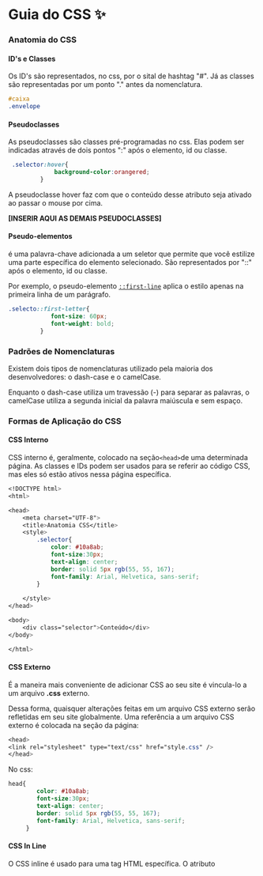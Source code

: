 # Guia do CSS ✨



### Anatomia do CSS

#### ID's e Classes

Os ID's são representados, no css, por o sital de hashtag "#". Já as classes são representadas por um ponto "." antes da nomenclatura.

~~~~css
#caixa
.envelope
~~~~



#### Pseudoclasses

As pseudoclasses são classes pré-programadas no css. Elas podem ser indicadas através de dois pontos ":" após o elemento, id ou classe.

~~~~css
 .selector:hover{
             background-color:orangered;
         }
~~~~

A pseudoclasse hover faz com que o conteúdo desse atributo seja ativado ao passar o mouse por cima.



**[INSERIR AQUI AS DEMAIS PSEUDOCLASSES]**



#### Pseudo-elementos

é uma palavra-chave adicionada a um seletor que permite que você estilize uma parte específica do elemento selecionado. São representados por "::" após o elemento, id ou classe.

Por exemplo, o pseudo-elemento [`::first-line`](https://developer.mozilla.org/pt-BR/docs/Web/CSS/::first-line) aplica o estilo apenas na primeira linha de um parágrafo.

~~~~css
.selecto::first-letter{
            font-size: 60px;
            font-weight: bold;
         }
~~~~



### Padrões de Nomenclaturas

Existem dois tipos de nomenclaturas utilizado pela maioria dos desenvolvedores: o dash-case e o camelCase. 

Enquanto o dash-case utiliza um travessão (-) para separar as palavras, o camelCase utiliza a segunda inicial da palavra maiúscula e sem espaço.





### Formas de Aplicação do CSS

#### CSS Interno

CSS interno é, geralmente, colocado na seção` <head> `de uma determinada página. As classes e IDs podem ser usados para se referir ao código CSS, mas eles só estão ativos nessa página específica. 



~~~~css
<!DOCTYPE html>
<html>

<head>
    <meta charset="UTF-8">
    <title>Anatomia CSS</title>
    <style>
        .selector{
            color: #10a8ab;
            font-size:30px;
            text-align: center;
            border: solid 5px rgb(55, 55, 167);
            font-family: Arial, Helvetica, sans-serif;
        }
        
    </style>
</head>

<body>
    <div class="selector">Conteúdo</div>
</body>

</html>
~~~~



#### CSS Externo

É a maneira mais conveniente de adicionar CSS ao seu site é vincula-lo a um arquivo **.css** externo.

Dessa forma, quaisquer alterações feitas em um arquivo CSS externo serão refletidas em seu site globalmente. Uma referência a um arquivo CSS externo é colocada na seção <head> da página:

~~~~css
<head>
<link rel="stylesheet" type="text/css" href="style.css" />
</head>
~~~~

No css:

~~~css
head{
        color: #10a8ab;
        font-size:30px;
        text-align: center;
        border: solid 5px rgb(55, 55, 167);
        font-family: Arial, Helvetica, sans-serif;
     }
~~~



#### CSS In Line

O CSS inline é usado para uma tag HTML específica. O atributo <style> é usado para formatar uma tag HTML específica. Esse tipo de CSS deve ser aplicado apenas em casos específicos, pois cada tag HTML precisa ser denominada individualmente.

~~~~css
<!DOCTYPE html>
<html>
<body style="background-color:black;">

<h1 style="color:white;padding:30px;">Hostinger Tutorials</h1>
<p style="color:white;">Something usefull here.</p>

</body>
</html>
~~~~



#### Ordem de priopridade

A ordem de prioridade das formas aplicadas dependem do processamento. Se o CSS interno estiver antes da chamada do CSS externo, obviamente o CSS interno será predominante na página.

Já o CSS In Line tem preferência sobre todas as outras formas de estilo, contudo, como dito anteriormente, não é uma boa prática.



Fonte: https://www.hostinger.com.br/tutoriais/diferenca-entre-estilos-css/



### Seletores

| Seletor          | Descrição                                                    |
| ---------------- | ------------------------------------------------------------ |
| *                | Seletor universal. Aplica em todos os elementos de uma página |
| elem             | Elemento do HTML                                             |
| .class           | Classes que geralmente são utilizadas em mais de um elemento do HTML |
| #id              | Id que geralmente são utilizados em apenas um elemento do HTML |
| [atrib]          | Todos os atributos                                           |
| :pseudo-class    | classes pré-programadas                                      |
| :pseudo-elements | Elementos pré-programados                                    |



### Combinação de seletores

É possível utilizar mais de um seletor, que faça parte do mesmo grupo, para um conjunto de estilização.

| Combinação | Descrição                                      |
| ---------- | ---------------------------------------------- |
| div + p    | Adjacent sibling                               |
| div > p    | Child                                          |
| div ~ p    | General sibling                                |
| div p      | Descendent                                     |
| div,p      | Mesmo consjunto de css para mais de um seletor |



### Exemplo Prático

#### Adjacent sibling

~~~~css
<ol id='aprovados' class='tag'>
    <li>Maria</li> 
    <li>Pedro</li>
    <li>Ana</li>
</ol>
~~~~

Maria e Pedro são irmãos adjacentes, pois estão um ao lado do outro. 



#### General sibling

Já Ana não é irmã adjacente de Pedro, mas ainda sim é irmã de todos os elementos.

~~~~css
<ol id='aprovados' class='tag'>
    <li>Maria</li> 
    <li>Pedro</li>
    <li>Ana</li>
</ol>
~~~~



#### Child

Paulo é filho direto de Ricardo, mas Bia não.

~~~~css
  <divclass='Ricardo'>
                <div class="Paulo">
                    <section class='Bia'>
                        <span class='tag'>1</span>
                        <p class='tag'>2</p>
                        <span class='tag'>3</span>
                    </section>
                </div>
~~~~



#### Descendent

div p: irá considerar todos os elementos p dentro da div

~~~~css
<div id='aninhado' class='tag'>
          <div class="tag">
              <section class='tag'>
                 <span class='tag'>1</span>
                    <p class='tag'>2</p>
                 <span class='tag'>3</span>
              </section>
          </div>
~~~~



**Exemplo:**

Para deixar uma lista zebrada, basta utilizar a pseudo-classe com a propriedade nth-child(odd):

~~~~css
       section > :nth-child(odd){
            columns: #10a8ab;
            background-color:#f77;
        }

~~~~

No caso acima os elementos dentro do section ficarão com uma cor sim e uma cor não.



### Especificidades CSS

**Ordem de prioridade das regras:**

1. Regra com !important (não recomendado)
2. Seletores mais específicos
3. Última regra processada (em casos de empate)



Exemplo prático:

~~~~css
        p{
            background-color: #aaaa
        }
        .observacao{
            background-color:#5f5;
            border: dashed 5px;
            padding: 20px;
            font-size: 40px;

        }

        p .observacao{
            padding: 5px 60px;
        }
~~~~

No caso acima, o elemento p elencado com a classe terá prioridade em relação aos demais.

Em casos de mais de um !important para o mesmo elemento, o último inserido é o que será considerado.



**Ordem de prioridade em relação à aplicação do CSS:**

1. Inline
2. ID
3. Classe, Pseudo-Classe, atributo
4. Elemento, Pseudo-Elementos



### Box-model #01



- Margin: espaçamento entre a borda do elemento e os conteúdos externos

- Paddding: espaçamento entre a bora do elemento e os conteúdos internos

<a href="https://imgur.com/BPCP1Re"><img src="https://i.imgur.com/BPCP1Re.png" title="source: imgur.com" /></a>



### Formas de definir o margin e o padding



#### Forma específica

~~~~css
margin-top: 30px; (cima)
margin-right: 30px; (direita)
margin-bottom: 30px; (baixo)
margin-left: 30px; (esquerda)

~~~~

#### Forma resumida

~~~~css
margin: 30px /*Todos os lados terão 30px*/
margin: 30px /*top/bottom*/ 20px /*right/left*/
margin: 30px/*top*/ 20px /*right e left*/ 10px/*bottom*/
margin: 30px 30px 30px 30px /*top, right, bottom, left; sentido horário*/

~~~~



### Margin-collapse

Esse problema acontece quando um elemento sobrepõe o outro, ignorando propriedades como margin e padding.

Elementos vazios não geram nenhum tipo de influência e sempre estarão e collapse.



Para evitar, basta algumas das seguintes propriedades:

- Float: left / righ
- position: absolute
- display: inline-block



### Propriedade Display

| Propriedade  | Descrição                                                    |
| ------------ | ------------------------------------------------------------ |
| block        | Cada elemento será posicionado em uma única linha            |
| inline       | Todos os elementos serão posicionados na mesma linha. width e height não são considerados. Necessário utilizar o padding para alterar os tamanhos. |
| inline-block | Todos os elementos também serão posicionados na mesma linha, porém width e height serão considerados. |



Exemplo:

~~~~css
ul,li{
    display: inline-block;
}
~~~~



Ao utilizar a prorpiedade inline-block, é provável que haja um espaçamento entre os elementos. Esses espaçamentos podem ser resolvidos com algumas gambiarras.

Método 1: 

```
font-size: 0;
```

Outros métodos: 

https://stackoverflow.com/questions/5078239/how-do-i-remove-the-space-between-inline-inline-block-elements



### Altura e Largura

Por padrão, o HTML e o body ocupam toda a largura da tela mas a altura não. Para alterar a altura do documento, é necessário especificar o tamanho. A altura considera apenas o elementos contidos na página.

Elementos inline altura e largura são desconsideradas (por exemplo, a tag span).



### Box-sizing

A propriedade CSS box-sizing é utilizada para alterar a propriedade padrão da box model, usada para calcular larguras (widths) e alturas (heights) dos elementos. É possível usar essa propriedade para emular o comportamento dos navegadores (browsers) que não suportam corretamente a especificação da propriedade CSS box model.

| Propriedade             | Descrição                                                    |
| ----------------------- | ------------------------------------------------------------ |
| box-sizing: content-box | As propriedades [`width`](https://developer.mozilla.org/pt-BR/docs/Web/CSS/width) (largura) e [`height`](https://developer.mozilla.org/pt-BR/docs/Web/CSS/height) (altura) são medidas incluindo só o conteúdo, mas não o padding, border ou margin |
| box-sizing: border-box  | As propriedades de largura ([`width`](https://developer.mozilla.org/pt-BR/docs/Web/CSS/width)) e de altura ([`height`](https://developer.mozilla.org/pt-BR/docs/Web/CSS/height)) incluem o tamanho padding size e a propriedade border, mas não incluem a propriedade margin. |



### Overflow

A propriedade `overflow` especifica quando o conteúdo de um elemento de nível de bloco deve ser cortado, exibido com barras de rolagem ou se transborda do elemento.

~~~~css
overflow:  visible | hidden | scroll | auto | inherit
~~~~



| Propriedade | Descrição                                                    |
| ----------- | ------------------------------------------------------------ |
| visible     | Valor padrão. O conteúdo não é cortado e pode ser renderizado para fora da caixa de conteúdo. |
| hidden      | O conteúdo é cortado e nenhuma barra de rolagem é exibida.   |
| scroll      | O conteúdo é acessível através de barras de rolagem que são exibidas mesmo que o conteúdo não precise. Isso evita o problema de barras de rolagem aparecendo e desaparecendo quando o conteúdo é dinâmico. Impressoras podem imprimir o conteúdo vazado |
| auto        | Depende do navegador utilizado. Navegadores desktop como o Firefox geralmente exibem barras de rolagem apenas quando necessário |



### Float

Determina que um elemento deve ser retirado do seu fluxo normal e colocado ao longo do lado direito ou esquerdo do seu containêr, onde textos  e elementos em linha irão se posicionar ao seu redor.

Um elemento flutuante é um tipo de elemento cujo valor de `float `é diferente de `none.`



| Propriedade  | Descrição                                                    |
| ------------ | ------------------------------------------------------------ |
| left         | elemento deve flutuar à esquerda do bloco.                   |
| right        | elemento deve flutuar à direita do bloco                     |
| none         | É uma palavra-chave que indica que o elemento não deve flutuar. |
| inline-start | É uma palavra-chave que indica que o elemento deve flutuar no lado inicial do seu bloco, ou seja, o lado esquerdo em scripts `ltr` e no direito em scripts `rtl`. |
| inline-end   | É uma palavra-chave que indica que o elemento deve flutuar no lado final do seu bloco, ou seja, o lado direito em scripts `ltr` e no esquerdo em scripts `rtl`. |



### Clear

Especifica se um elemento pode ter elementos [flutuantes](https://developer.mozilla.org/en-US/docs/CSS/float) ao seu lado ou se devem ser movidos para abaixo dele (clear). Essa propriedade se aplica à elementos flutuantes ou não flutuantes. 



| Propriedade  | Descrição                                                    |
| ------------ | ------------------------------------------------------------ |
| none         | o elemento não foi movido para baixo para limpar os elementos flutuantes anteriores. |
| left         | o elemento foi movido para baixo para limpar os últimos flutuantes da esquerda. |
| right        | o elemento foi movido para baixo para liberar os últimos elementos flutuantes. |
| both         | o elemento será movido para baixo para limpar os elementos flutuantes do lado esquerdo e direito. |
| inline-start | o elemento será movido para baixo para limpar os elementos flutuantes no lado inicial de seu bloco, ou seja, os da esquerda flutuam nos scripts de ltr e os da direita nos scripts de rtl |
| inline-end   | o elemento será movido para baixo para limpar os flutuantes no final de seu bloco, os da direita nos scripts de ltr e os flutuantes da esquerda nos scripts de rtl. |



### Cores

- HSL Calculator: https://www.w3schools.com/colors/colors_hsl.asp

- Site para paletas de cores: https://coolors.co/c5afa4-cc7e85-cf4d6f-a36d90-76818e





~~~~css
body{
    background-color: green;
    background-color: #00ff00;
    background-color: rgb(55,110,220);
    background-color: rgb(55,110,220, 1.0); /*o último valor representa a transparência*/    
}
~~~~



### Unidades de dimensões



#### Absolutos

- px
- cm
- mm
- ...



#### Viewport

Uma viewport representa uma área poligonal (normalmente retangular) que está sendo exibida no momento. Em termos de navegador web, se refere a parte do documento que é exibida na janela (ou tela, se o documento estiver exibido em modo tela-cheia). Conteúdos fora da viewport não são visíveis na janela/tela até que seja rolado para sua área de visualização.



- vh
- vw
- vmin
- vmax



#### Font

- rem

- em



### Texto



#### Famílias

~~~~css
font-family: monospace;
font-family: georgia, serif;
font-family: verdana, sans-serif;
font-family: 'Indie Flower',cursive;
~~~~



#### Tamanhos padrões

~~~~~css
font-size: 1em;
font-size: 100%;
font-size: 16px;
font-size: 12pt;
~~~~~



#### Tamanhos absolutos

~~~~css
font-size: 100px; Tamanho do pixel da tela
font-size: 27pt; Pontos
font-size: lin; Polegadas
~~~~



#### Peso

~~~~css
font-weight: 100;
font-style: italic;
text-transform: uppercase; 
text-decoration: overline; 
word-spacing: 10px;
latter-spacing: 20px;
line-height: 2.5em;
text-align: center
~~~~

Obs: verificar as propriedades disponíveis



#### Exemplo prático

Criar um botão estilizado que possua um efeito ao clicar.

~~~~css
.botao{
    font-size:28px;
    text-decoration: none;
    padding: 10px 30px;
    border-radius: 25px;
}

.destaque{
    color: #ffff;
    background: tomato;
    box-shadow: 2px 2px 1px 1px #000;
}

.destaque:active{
	box-shadow: none;
}


~~~~



### Position

Define como um elemento pode ser posicionado (renderizado) no documento (página). Essa propriedade (**`position`**) pode ser acompanhada de outras, tais como, [`top`](https://developer.mozilla.org/pt-BR/docs/Web/CSS/top), [`right`](https://developer.mozilla.org/pt-BR/docs/Web/CSS/right), [`bottom`](https://developer.mozilla.org/pt-BR/docs/Web/CSS/bottom), and [`left`](https://developer.mozilla.org/pt-BR/docs/Web/CSS/left), que determinam como ficará a localização final do objeto, permitindo seu deslocamento, como será apresentado adiante.



| Valor    | Descrição                                                    |
| -------- | ------------------------------------------------------------ |
| static   | O elemento é posicionado de acordo com o fluxo normal do documento. A top, right, bottom, left, e z-indexpropriedades têm nenhum efeito . Este é o valor padrão |
| relative | O elemento é posicionado de acordo com o fluxo normal do documento, e, em seguida, deslocado em relação à própria base nos valores de top, right, bottom, e left. O deslocamento não afeta a posição de nenhum outro elemento; assim, o espaço dado para o elemento no layout da página é o mesmo como se a posição fosse static. |
| absolute | O elemento é removido do fluxo normal de documentos e nenhum espaço é criado para o elemento no layout da página. Ele é posicionado em relação ao seu ancestral mais próximo posicionado, se houver; caso contrário, ele é colocado em relação ao bloco inicial . A sua posição final é determinada pelos valores de top, right, bottom, e left. |
| fixed    | O elemento é removido do fluxo normal de documentos e nenhum espaço é criado para o elemento no layout da página. |
| sticky   | O elemento é posicionado de acordo com o fluxo normal do documento, e, em seguida, deslocada em relação ao seu antepassado rolagem mais próxima e contendo bloco (antepassado de nível de bloqueio mais próxima), incluindo elementos relacionados com a tabela, com base nos valores de top, right, bottom, e left. O deslocamento não afeta a posição de nenhum outro elemento. |



### Media Query

Define as orientações dos elementos, seja retrato ou paisagem, além de deixar o site responsivo.



~~~~css
div{
    font-size: 40px;
    margin: 20px;
    padding: 20px;
    background-color: coral;
    border: solid 5px;
    display: none;
}
/*CRITÉRIO PARA APLICAR OU NÃO O MEDIA QUERY*/

/*Se a largura do elemento for igual ou menor a 600px, a classe será aplicada*/
@media(max-width: 600px){
    .muito-pequeno{ display: block}
}

/*Se a orientação for do tipo portrait (retrato), a classe será aplicada*/
@media (max-width: 1000px), (orientation:portrait) {
    .pequeno-retrato{display:block;}
    
}
/*Se a orientação for do tipo landscape(paisagem), a classe será aplicada*/
@media (max-width: 1000px), (orientation:landscape) {
    .pequeno-retrato{display:block;}
    
}

/*Irá aplicar a classe no intervalo de 500px e 1000px*/
@media(min-width: 500px) and (max-width: 1000px){
    .intervalo {display:block;}
}
 

~~~~



### Flex Box

![Flex Box](https://css-tricks.com/wp-content/uploads/2018/11/00-basic-terminology.svg)

Para ativar os comandos abaixo, é necessário que o elemento contenha a propriedade display.

#### Flex Direction

Define como os itens flexíveis são colocados no contêiner flexível, definindo o eixo principal e a direção (normal ou invertido).



~~~~css
flex-direction: row;
~~~~

<a href="https://imgur.com/wGsUzGu"><img src="https://i.imgur.com/wGsUzGu.png" title="source: imgur.com" /></a>

~~~~css
flex-direction: row-reverse;
~~~~

<a href="https://imgur.com/Wg94Per"><img src="https://i.imgur.com/Wg94Per.png" title="source: imgur.com" /></a>

~~~~css
flex-direction: column;
~~~~

<a href="https://imgur.com/Ch5MEwy"><img src="https://i.imgur.com/Ch5MEwy.png" title="source: imgur.com" /></a>

~~~~css
flex-direction: column-reverse;
~~~~

<a href="https://imgur.com/JO75o6r"><img src="https://i.imgur.com/JO75o6r.png" title="source: imgur.com" /></a>





#### Flex-wrap

Define se os itens flexíveis são forçados a ficarem na mesma linha ou se podem ser quebradas em varias linhas. Se o argumento for valido, ele define a direção em que as linhas são empilhadas.



~~~~css
flex-wrap: nowrap;
~~~~

<a href="https://imgur.com/KeXCfGp"><img src="https://i.imgur.com/KeXCfGp.png" title="source: imgur.com" /></a>

~~~~css
flex-wrap: wrap;
~~~~

<a href="https://imgur.com/xfTvRks"><img src="https://i.imgur.com/xfTvRks.png" title="source: imgur.com" /></a>

~~~~css
flex-wrap: wrap-reverse;
~~~~

<a href="https://imgur.com/iOQwEOs"><img src="https://i.imgur.com/iOQwEOs.png" title="source: imgur.com" /></a>



#### Justify-content

Define como o navegador distribui o espaço entre e ao redor dos itens de conteúdo ao longo do [eixo principal](https://developer.mozilla.org/en-US/docs/Glossary/Main_Axis) de um contêiner flexível e do eixo embutido de um contêiner de grade.

~~~~css
justify-content: start;
~~~~

<a href="https://imgur.com/Vrpf0MV"><img src="https://i.imgur.com/Vrpf0MV.png" title="source: imgur.com" /></a>

~~~~css
justify-content: center;
~~~~

<a href="https://imgur.com/5vO8TBw"><img src="https://i.imgur.com/5vO8TBw.png" title="source: imgur.com" /></a>

~~~~css
justify-content: space-around;
~~~~

<a href="https://imgur.com/fznkXWZ"><img src="https://i.imgur.com/fznkXWZ.png" title="source: imgur.com" /></a>

~~~~css
justify-content: space-between;
~~~~

<a href="https://imgur.com/UWCuZ2B"><img src="https://i.imgur.com/UWCuZ2B.png" title="source: imgur.com" /></a>

~~~~css
justify-content: space-evenly;
~~~~

<a href="https://imgur.com/NdPxilJ"><img src="https://i.imgur.com/NdPxilJ.png" title="source: imgur.com" /></a>



#### Flex-flow

É uma junção das propriedades flex-direction e flex-wrap.

~~~~css
flex-flow: row;
flex-flow: row-reverse;
flex-flow: column;
flex-flow: column-reverse;

flex-flow: nowrap;
flex-flow: wrap;
flex-flow: wrap-reverse;

flex-flow: row nowrap;
flex-flow: column wrap;
flex-flow: column-reverse wrap-reverse;

flex-flow: inherit;
flex-flow: initial;
flex-flow: unset;
~~~~

Consulte [`flex-direction`](https://developer.mozilla.org/pt-BR/docs/Web/CSS/flex-direction) e [`flex-wrap`](https://developer.mozilla.org/pt-BR/docs/Web/CSS/flex-wrap) para ver os detalhes sobre os valores.



#### Align-content

Define a distribuição entre e ao redor dos items do conteúdo do eixo transversal de uma flexbox ou do eixo de bloco de uma grid.

~~~~css
align-content: start;
~~~~

<a href="https://imgur.com/FvCR41B"><img src="https://i.imgur.com/FvCR41B.png" title="source: imgur.com" /></a>

~~~~css
align-content: center;
~~~~

<a href="https://imgur.com/RVXzZNY"><img src="https://i.imgur.com/RVXzZNY.png" title="source: imgur.com" /></a>

~~~~css
align-content: space-between;
~~~~

<a href="https://imgur.com/zT9QiC7"><img src="https://i.imgur.com/zT9QiC7.png" title="source: imgur.com" /></a>

~~~~css
align-content: space-around;
~~~~

<a href="https://imgur.com/KzcJG7O"><img src="https://i.imgur.com/KzcJG7O.png" title="source: imgur.com" /></a>



#### Align-items

Estabelece o valor align-self em todos filhos diretos como um grupo. A propriedade align-self estabelece o alinhamento de um certo item dentro do bloco que o contém. Em Flexbox ele controla o alinhamento dos itens em Cross Axis, enquanto que no Grid Layout, controla o alinhamento dos itens no Eixo de Bloco dentro de sua  grid área.



~~~~css
align-items: stretch;
~~~~

<a href="https://imgur.com/cXvJUIT"><img src="https://i.imgur.com/cXvJUIT.png" title="source: imgur.com" /></a>

~~~~css
align-items: center;
~~~~

<a href="https://imgur.com/l0dx40y"><img src="https://i.imgur.com/l0dx40y.png" title="source: imgur.com" /></a>

~~~~css
align-items: start;
~~~~

<a href="https://imgur.com/QcfmUxG"><img src="https://i.imgur.com/QcfmUxG.png" title="source: imgur.com" /></a>

~~~~css
align-items: end;
~~~~

<a href="https://imgur.com/Q8Ko6qv"><img src="https://i.imgur.com/Q8Ko6qv.png" title="source: imgur.com" /></a>



####  Exemplo Prático Flex-box #1



~~~~css
div {
    border: solid 5px dodgerblue;
    font-size: 40px.
}

.flex-container div{
    box-sizing: border-box;
}

.flex-container{
    display: flex; /*vai deixar os elemwentos do container um ao lado do outro*/
    height: 300px;
    width: 600px;
}

/*alteração no 3 elemento do container*/
.flex-container div:nth-child(3){
    background-color; indianred;
    order: 1; /*manipula a ordem dos elementos. Vai passar a ter uma ordem maior que os demais elementos. Logo, passará a ser o ultimo elemento da lista e será exibido por útimo*/
  	order: 0;/*Passa a ser o último elemento da lista*/
    order: -1; /*passa a ser o primeiro elemento da lista*/
    align-self: center; /*alinhado ao centro*/
    align-self: flex-end; /*alinhado no final*/
    align-self: flex-start; /*alinhado no começo*/
    align-self: stretch;/*valor default*/
    
}
.flex-conatiner div{ /*vai para todas as divs*/
	width: 100px;
    flex-grow: 1; /*todas as divs do container terão peso 1*/  
}

.flex-container div:nth-child(1){
    flex-grow: 2; /*isso fará com que o elemento 1 seja maior devido ao peso, em realção as outras divs*/
}

.flex-container{
    width: 300px;
    flex-shrink: 1;
}
.flex-container div:nth-child(1){
    flex-shrink: 5;
    
}

~~~~







## Exemplos práticos (conteúdo além do curso)



#### Como centralizar elementos de forma organizada:

~~~~html
 <style>
        body{margin: 0 auto; padding: 0 auto;}
        .div-primaria{background-color:rgb(110, 204, 101);}       
        .div-secundaria{background-color:rgb(102, 196, 191);}
        .div-primaria, .div-secundaria{width: 400px;height: 200px;}


        .div-principal{
            background-color: rgb(201, 168, 231);
            width: 1000px;
            height: 500px; 
            display: flex; 
            justify-content: center;
        }
    </style>

</head>
<body>
    <div class="div-principal">
        <div class="div-primaria">
            <p>Div primária</p>
        </div>
        <div class="div-secundaria">
            <p>Div Segundária</p> 
        </div>
    </div>
</body>
~~~~



### Background com linear gradient

~~~~css
background: linear-gradient(rgba(0,0,0,.50),rgba(0,0,0.50)100%), url('../img/capa.jpg');
~~~~



### Atrasar animação ou efeito do CSS

~~~~css
transition: 0.5s ease all;
~~~~



### Variáveis em CSS

~~~~css
//definindo as variáveis
:root {
    --primary: rgb(249,249,249);
    --secoundary: rgb(196,23,12);
    --text: #FFFF;
}

//aplicando em um elemento
body{
    background-color: var(--primary);
}
~~~~



### Alterar o cursor do mouse

~~~~css
div{
    cursor:move;
}
~~~~

Para mais efeitos: https://developer.mozilla.org/pt-BR/docs/Web/CSS/cursor





~~~~css

~~~~



~~~~css

~~~~



~~~~css

~~~~



~~~~css

~~~~



~~~~css

~~~~



~~~~css

~~~~



~~~~css

~~~~



~~~~css

~~~~



~~~~css

~~~~



~~~~css

~~~~



~~~~css

~~~~



~~~~css

~~~~



~~~~css

~~~~



~~~~css

~~~~



~~~~css

~~~~



~~~~css

~~~~





Mais informações sobre CSS: https://developer.mozilla.org/pt-BR/docs/Aprender/Getting_started_with_the_web/CSS_basico

